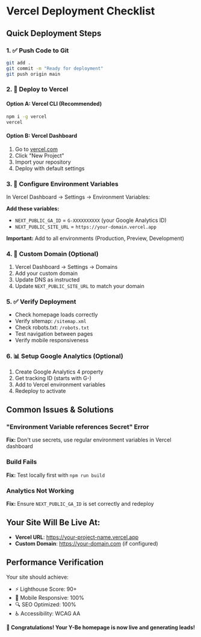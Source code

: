 # Vercel Deployment Checklist

## Quick Deployment Steps

### 1. ✅ Push Code to Git
```bash
git add .
git commit -m "Ready for deployment"
git push origin main
```

### 2. 🚀 Deploy to Vercel

#### Option A: Vercel CLI (Recommended)
```bash
npm i -g vercel
vercel
```

#### Option B: Vercel Dashboard
1. Go to [vercel.com](https://vercel.com) 
2. Click "New Project"
3. Import your repository
4. Deploy with default settings

### 3. 🔧 Configure Environment Variables
In Vercel Dashboard → Settings → Environment Variables:

**Add these variables:**
- `NEXT_PUBLIC_GA_ID` = `G-XXXXXXXXXX` (your Google Analytics ID)
- `NEXT_PUBLIC_SITE_URL` = `https://your-domain.vercel.app`

**Important:** Add to all environments (Production, Preview, Development)

### 4. 🎯 Custom Domain (Optional)
1. Vercel Dashboard → Settings → Domains
2. Add your custom domain
3. Update DNS as instructed
4. Update `NEXT_PUBLIC_SITE_URL` to match your domain

### 5. ✅ Verify Deployment
- Check homepage loads correctly
- Verify sitemap: `/sitemap.xml`
- Check robots.txt: `/robots.txt`
- Test navigation between pages
- Verify mobile responsiveness

### 6. 📊 Setup Google Analytics (Optional)
1. Create Google Analytics 4 property
2. Get tracking ID (starts with G-)
3. Add to Vercel environment variables
4. Redeploy to activate

## Common Issues & Solutions

### "Environment Variable references Secret" Error
**Fix:** Don't use secrets, use regular environment variables in Vercel dashboard

### Build Fails
**Fix:** Test locally first with `npm run build`

### Analytics Not Working
**Fix:** Ensure `NEXT_PUBLIC_GA_ID` is set correctly and redeploy

## Your Site Will Be Live At:
- **Vercel URL**: https://your-project-name.vercel.app
- **Custom Domain**: https://your-domain.com (if configured)

## Performance Verification
Your site should achieve:
- ⚡ Lighthouse Score: 90+
- 📱 Mobile Responsive: 100%
- 🔍 SEO Optimized: 100%
- ♿ Accessibility: WCAG AA

**🎉 Congratulations! Your Y-Be homepage is now live and generating leads!**
